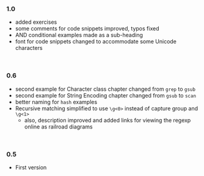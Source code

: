 <br>

### 1.0

* added exercises
* some comments for code snippets improved, typos fixed
* AND conditional examples made as a sub-heading
* font for code snippets changed to accommodate some Unicode characters

<br>

### 0.6

* second example for Character class chapter changed from `grep` to `gsub`
* second example for String Encoding chapter changed from `gsub` to `scan`
* better naming for `hash` examples
* Recursive matching simplified to use `\g<0>` instead of capture group and `\g<1>`
    * also, description improved and added links for viewing the regexp online as railroad diagrams

<br>

### 0.5

* First version

